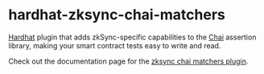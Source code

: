 # hardhat-zksync-chai-matchers

[Hardhat](https://hardhat.org/) plugin that adds zkSync-specific capabilities to the [Chai](https://chaijs.com/) assertion library, making your smart contract tests easy to write and read.

Check out the documentation page for the [zksync chai matchers plugin](https://v2-docs.zksync.io/api/hardhat/plugins.html#hardhat-zksync-chai-matchers).
